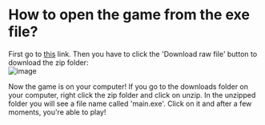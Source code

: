 # How to open the game from the exe file?
First go to [this](https://github.com/vives-project-xp/EducationalGame1/tree/main/JOXE-game/build/exe.win-amd64-3.12.zip) link.
Then you have to click the 'Download raw file' button to download the zip folder: 
<br>
![image](https://github.com/vives-project-xp/EducationalGame1/assets/113900648/af9cc9d1-91d2-4401-a109-cb05ef229b5b)

Now the game is on your computer! If you go to the downloads folder on your computer, right click the zip folder and click on unzip.
In the unzipped folder you will see a file name called 'main.exe'. Click on it and after a few moments, you're able to play!
